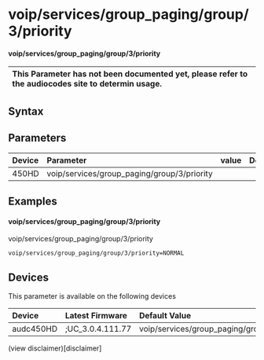 ﻿---
description: voip/services/group_paging/group/3/priority
search: false
---

# voip/services/group_paging/group/3/priority

#### voip/services/group_paging/group/3/priority


| This Parameter has not been documented yet, please refer to the audiocodes site to determin usage.  | 
| :--- |

## Syntax

## Parameters
|Device|Parameter|value|Description|
|:---|:---|:---|:---|
| 450HD | voip/services/group_paging/group/3/priority |  |  |

## Examples
#### voip/services/group_paging/group/3/priority

voip/services/group_paging/group/3/priority

```
voip/services/group_paging/group/3/priority=NORMAL
```

## Devices
This parameter is available on the following devices

| Device | Latest Firmware | Default Value |
|:---|:---|:---|
| audc450HD | ;UC_3.0.4.111.77 | voip/services/group_paging/group/3/priority=NORMAL 

(view disclaimer)[disclaimer]
